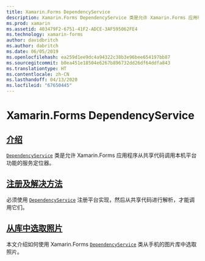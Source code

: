 ```yaml
---
title: Xamarin.Forms DependencyService
description: Xamarin.Forms DependencyService 类是允许 Xamarin.Forms 应用程序从共享代码调用本机平台功能的服务定位器。
ms.prod: xamarin
ms.assetid: 403479F2-6751-41F2-ADCE-3AF595062FE4
ms.technology: xamarin-forms
author: davidbritch
ms.author: dabritch
ms.date: 06/05/2019
ms.openlocfilehash: ea259d1ee9dc4a94322c38b3e96bee654197bb87
ms.sourcegitcommit: b0ea451e18504e6267b896732dd26df64ddfa843
ms.translationtype: HT
ms.contentlocale: zh-CN
ms.lasthandoff: 04/13/2020
ms.locfileid: "67650445"
---
```

# <a name="xamarinforms-dependencyservice"></a>Xamarin.Forms DependencyService

## <a name="introduction"></a>[介绍](introduction.md)

[`DependencyService`](xref:Xamarin.Forms.DependencyService) 类是允许 Xamarin.Forms 应用程序从共享代码调用本机平台功能的服务定位器。

## <a name="registration-and-resolution"></a>[注册及解决方法](registration-and-resolution.md)

必须使用 [`DependencyService`](xref:Xamarin.Forms.DependencyService) 注册平台实现，然后从共享代码进行解析，才能调用它们。

## <a name="picking-a-photo-from-the-library"></a>[从库中选取照片](photo-picker.md)

本文介绍如何使用 Xamarin.Forms [`DependencyService`](xref:Xamarin.Forms.DependencyService) 类从手机的图片库中选取照片。
